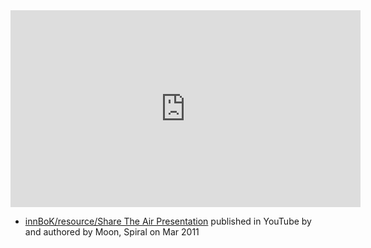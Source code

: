 
<iframe width="560" height="315" src="https://www.youtube.com/embed/wyrFWbGiGOc" title="YouTube video player" frameborder="0" allow="accelerometer; autoplay; clipboard-write; encrypted-media; gyroscope; picture-in-picture; web-share" allowfullscreen></iframe>

- [innBoK/resource/Share The Air Presentation](https://www.youtube.com/watch?v=wyrFWbGiGOc) published in YouTube by  and authored by Moon, Spiral on Mar 2011


